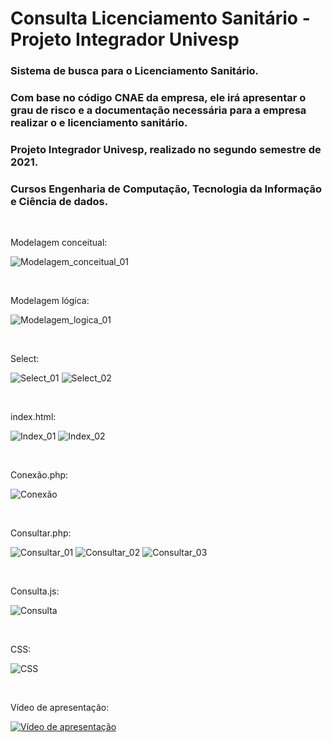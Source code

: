 # Consulta Licenciamento Sanitário - Projeto Integrador Univesp

### Sistema de busca para o Licenciamento Sanitário. 
### Com base no código CNAE da empresa, ele irá apresentar o grau de risco e a documentação necessária para a empresa realizar o e licenciamento sanitário.
### Projeto Integrador Univesp, realizado no segundo semestre de 2021.
### Cursos Engenharia de Computação, Tecnologia da Informação e Ciência de dados.

<br>

Modelagem conceitual:

![Modelagem_conceitual_01](https://github.com/RaphaelMolina/Consulta_Licenciamento_Sanitario/blob/main/Modelagem_conceitual_banco.jpg)

<br>

Modelagem lógica:

![Modelagem_logica_01](https://github.com/RaphaelMolina/Consulta_Licenciamento_Sanitario/blob/main/Modelagem_l%C3%B3gica_banco.png)

<br>

Select:

![Select_01](https://github.com/RaphaelMolina/Consulta_Licenciamento_Sanitario/blob/main/Select_01.JPG)
![Select_02](https://github.com/RaphaelMolina/Consulta_Licenciamento_Sanitario/blob/main/Select_02.JPG)

<br>

index.html:

![Index_01](https://github.com/RaphaelMolina/Consulta_Licenciamento_Sanitario/blob/main/consulta_cnae/Index_01.JPG)
![Index_02](https://github.com/RaphaelMolina/Consulta_Licenciamento_Sanitario/blob/main/consulta_cnae/Index_02.JPG)

<br>

Conexão.php:

![Conexão](https://github.com/RaphaelMolina/Consulta_Licenciamento_Sanitario/blob/main/consulta_cnae/Conex%C3%A3o.JPG)

<br>

Consultar.php:

![Consultar_01](https://github.com/RaphaelMolina/Consulta_Licenciamento_Sanitario/blob/main/consulta_cnae/Consultar_01.JPG)
![Consultar_02](https://github.com/RaphaelMolina/Consulta_Licenciamento_Sanitario/blob/main/consulta_cnae/Consultar_02.JPG)
![Consultar_03](https://github.com/RaphaelMolina/Consulta_Licenciamento_Sanitario/blob/main/consulta_cnae/Consultar_03.JPG)

<br>

Consulta.js:

![Consulta](https://github.com/RaphaelMolina/Consulta_Licenciamento_Sanitario/blob/main/consulta_cnae/Consulta.JPG)

<br>

CSS:

![CSS](https://github.com/RaphaelMolina/Consulta_Licenciamento_Sanitario/blob/main/consulta_cnae/CSS.JPG)

<br>

Vídeo de apresentação:

[![Vídeo de apresentação](https://img.youtube.com/vi/3uFMb1Z4Mgo/maxresdefault.jpg)](https://youtu.be/3uFMb1Z4Mgo "Apresentação")

